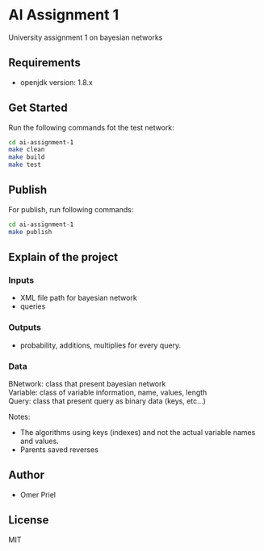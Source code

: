 # AI Assignment 1

University assignment 1 on bayesian networks

## Requirements

- openjdk version: 1.8.x

## Get Started

Run the following commands fot the test network:

```bash
cd ai-assignment-1
make clean
make build
make test
```

## Publish

For publish, run following commands:

```bash
cd ai-assignment-1
make publish
```

## Explain of the project

### Inputs

* XML file path for bayesian network
* queries

### Outputs
* probability, additions, multiplies for every query.

### Data

BNetwork: class that present bayesian network \
Variable: class of variable information, name, values, length\
Query: class that present query as binary data (keys, etc...)

Notes:
* The algorithms using keys (indexes) and not the actual variable names and values.
* Parents saved reverses

## Author

- Omer Priel

## License

MIT
